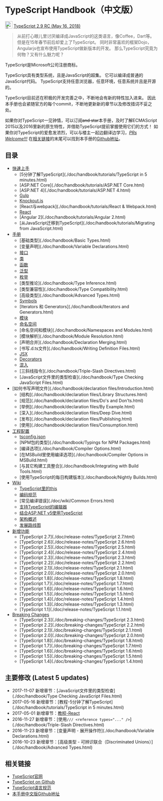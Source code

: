# TypeScript Handbook（中文版）

<img src="./misc/ts_logo.jpg" alt="TypeScript" width="24px" height="24px" style="vertical-align: bottom;">  [TypeScript 2.9 RC (May 16, 2018)](https://blogs.msdn.microsoft.com/typescript/2018/05/16/announcing-typescript-2-9-rc/)

> 从前打心眼儿里讨厌编译成JavaScript的这类语言，像Coffee，Dart等。
> 但是在15年春节前后却爱上了TypeScript。
> 同时非常喜欢的框架Dojo，Angularjs也宣布使用TypeScript做新版本的开发。
> 那么TypeScript究竟为何物？又有什么魅力呢？

TypeScript是Microsoft公司注册商标。

TypeScript具有类型系统，且是JavaScript的超集。
它可以编译成普通的JavaScript代码。
TypeScript支持任意浏览器，任意环境，任意系统并且是开源的。

TypeScript目前还在积极的开发完善之中，不断地会有新的特性加入进来。
因此本手册也会紧随官方的每个commit，不断地更新新的章节以及修改措词不妥之处。

如果你对TypeScript一见钟情，可以订阅~~and star~~本手册，及时了解ECMAScript 2015以及2016里新的原生特性，并借助TypeScript提前掌握使用它们的方式！
如果你对TypeScript的爱愈发浓烈，可以与楼主一起边翻译边学习，*[PRs Welcome!!!](https://github.com/zhongsp/TypeScript/pulls)*
在[相关链接](#相关链接)的末尾可以找到本手册的[Github地址](https://github.com/zhongsp/TypeScript)。

## 目录

* [快速上手](./doc/handbook/tutorials/README.html)
  * [5分钟了解TypeScript](./doc/handbook/tutorials/TypeScript in 5 minutes.html)
  * [ASP.NET Core](./doc/handbook/tutorials/ASP.NET Core.html)
  * [ASP.NET 4](./doc/handbook/tutorials/ASP.NET 4.html)
  * [Gulp](./doc/handbook/tutorials/Gulp.html)
  * [Knockout.js](./doc/handbook/tutorials/Knockout.html)
  * [React与webpack](./doc/handbook/tutorials/React & Webpack.html)
  * [React](./doc/handbook/tutorials/React.html)
  * [Angular 2](./doc/handbook/tutorials/Angular 2.html)
  * [从JavaScript迁移到TypeScript](./doc/handbook/tutorials/Migrating from JavaScript.html)
* [手册](./doc/handbook/README.html)
  * [基础类型](./doc/handbook/Basic Types.html)
  * [变量声明](./doc/handbook/Variable Declarations.html)
  * [接口](./doc/handbook/Interfaces.html)
  * [类](./doc/handbook/Classes.html)
  * [函数](./doc/handbook/Functions.html)
  * [泛型](./doc/handbook/Generics.html)
  * [枚举](./doc/handbook/Enums.html)
  * [类型推论](./doc/handbook/Type Inference.html)
  * [类型兼容性](./doc/handbook/Type Compatibility.html)
  * [高级类型](./doc/handbook/Advanced Types.html)
  * [Symbols](./doc/handbook/Symbols.html)
  * [Iterators 和 Generators](./doc/handbook/Iterators and Generators.html)
  * [模块](./doc/handbook/Modules.html)
  * [命名空间](./doc/handbook/Namespaces.html)
  * [命名空间和模块](./doc/handbook/Namespaces and Modules.html)
  * [模块解析](./doc/handbook/Module Resolution.html)
  * [声明合并](./doc/handbook/Declaration Merging.html)
  * [书写.d.ts文件](./doc/handbook/Writing Definition Files.html)
  * [JSX](./doc/handbook/JSX.html)
  * [Decorators](./doc/handbook/Decorators.html)
  * [混入](./doc/handbook/Mixins.html)
  * [三斜线指令](./doc/handbook/Triple-Slash Directives.html)
  * [JavaScript文件里的类型检查](./doc/handbook/Type Checking JavaScript Files.html)
* [如何书写声明文件](./doc/handbook/declaration files/Introduction.html)
  * [结构](./doc/handbook/declaration files/Library Structures.html)
  * [规范](./doc/handbook/declaration files/Do's and Don'ts.html)
  * [举例](./doc/handbook/declaration files/By Example.html)
  * [深入](./doc/handbook/declaration files/Deep Dive.html)
  * [发布](./doc/handbook/declaration files/Publishing.html)
  * [使用](./doc/handbook/declaration files/Consumption.html)
* [工程配置](./doc/handbook/tsconfig.json.html)
  * [tsconfig.json](./doc/handbook/tsconfig.json.html)
  * [NPM包的类型](./doc/handbook/Typings for NPM Packages.html)
  * [编译选项](./doc/handbook/Compiler Options.html)
  * [在MSBuild里使用编译选项](./doc/handbook/Compiler Options in MSBuild.html)
  * [与其它构建工具整合](./doc/handbook/Integrating with Build Tools.html)
  * [使用TypeScript的每日构建版本](./doc/handbook/Nightly Builds.html)
* [Wiki](./doc/wiki/README.html)
  * [TypeScript里的this](./doc/wiki/this-in-TypeScript.html)
  * [编码规范](./doc/wiki/coding_guidelines.html)
  * [常见编译错误](./doc/wiki/Common Errors.html)
  * [支持TypeScript的编辑器](./doc/wiki/TypeScript-Editor-Support.html)
  * [结合ASP.NET v5使用TypeScript](./doc/wiki/Using-TypeScript-With-ASP.NET-5.html)
  * [架构概述](./doc/wiki/Architectural-Overview.html)
  * [发展路线图](./doc/wiki/Roadmap.html)
* [新增功能](./doc/release-notes/README.html)
  * [TypeScript 2.7](./doc/release-notes/TypeScript 2.7.html)
  * [TypeScript 2.6](./doc/release-notes/TypeScript 2.6.html)
  * [TypeScript 2.5](./doc/release-notes/TypeScript 2.5.html)
  * [TypeScript 2.4](./doc/release-notes/TypeScript 2.4.html)
  * [TypeScript 2.3](./doc/release-notes/TypeScript 2.3.html)
  * [TypeScript 2.2](./doc/release-notes/TypeScript 2.2.html)
  * [TypeScript 2.1](./doc/release-notes/TypeScript 2.1.html)
  * [TypeScript 2.0](./doc/release-notes/TypeScript 2.0.html)
  * [TypeScript 1.8](./doc/release-notes/TypeScript 1.8.html)
  * [TypeScript 1.7](./doc/release-notes/TypeScript 1.7.html)
  * [TypeScript 1.6](./doc/release-notes/TypeScript 1.6.html)
  * [TypeScript 1.5](./doc/release-notes/TypeScript 1.5.html)
  * [TypeScript 1.4](./doc/release-notes/TypeScript 1.4.html)
  * [TypeScript 1.3](./doc/release-notes/TypeScript 1.3.html)
  * [TypeScript 1.1](./doc/release-notes/TypeScript 1.1.html)
* [Breaking Changes](./doc/breaking-changes/breaking-changes.html)
  * [TypeScript 2.3](./doc/breaking-changes/TypeScript 2.3.html)
  * [TypeScript 2.2](./doc/breaking-changes/TypeScript 2.2.html)
  * [TypeScript 2.1](./doc/breaking-changes/TypeScript 2.1.html)
  * [TypeScript 2.0](./doc/breaking-changes/TypeScript 2.0.html)
  * [TypeScript 1.8](./doc/breaking-changes/TypeScript 1.8.html)
  * [TypeScript 1.7](./doc/breaking-changes/TypeScript 1.7.html)
  * [TypeScript 1.6](./doc/breaking-changes/TypeScript 1.6.html)
  * [TypeScript 1.5](./doc/breaking-changes/TypeScript 1.5.html)
  * [TypeScript 1.4](./doc/breaking-changes/TypeScript 1.4.html)

## 主要修改 (Latest 5 updates)

* 2017-11-07 新增章节：[JavaScript文件里的类型检查](./doc/handbook/Type Checking JavaScript Files.html)
* 2017-05-16 新增章节：[教程-5分钟了解TypeScript](./doc/handbook/tutorials/TypeScript in 5 minutes.html)
* 2017-05-01 新增章节：[教程-React](./doc/handbook/tutorials/React.html)
* 2016-11-27 新增章节：[使用`/// <reference types="..." />`](./doc/handbook/Triple-Slash Directives.html)
* 2016-11-23 新增章节：[变量声明 - 展开操作符](./doc/handbook/Variable Declarations.html)
* 2016-10-23 新增章节：[高级类型 - 可辨识联合（Discriminated Unions）](./doc/handbook/Advanced Types.html)

## 相关链接

* [TypeScript官网](http://typescriptlang.org)
* [TypeScript on Github](https://github.com/Microsoft/TypeScript)
* [TypeScript语言规范](https://github.com/Microsoft/TypeScript/blob/master/doc/spec.html)
* [本手册中文版Github地址](https://github.com/zhongsp/TypeScript)
